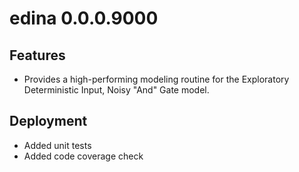 # edina 0.0.0.9000

## Features

- Provides a high-performing modeling routine for the Exploratory 
  Deterministic Input, Noisy "And" Gate model.

## Deployment

- Added unit tests
- Added code coverage check
